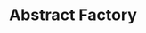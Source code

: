 ---
title: Abstract Factory
permalink: /patterns/erzeugungsmuster/abstractfactory
sidebar:
    nav: erzeugungsmuster
---